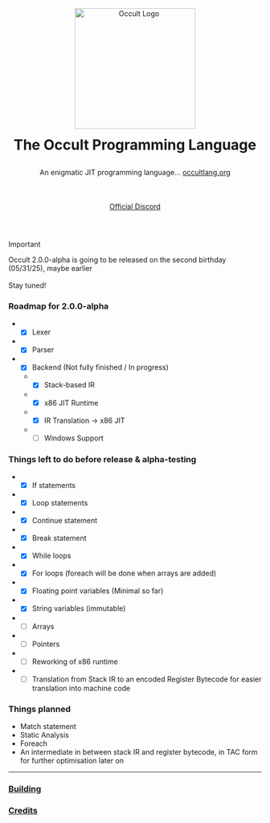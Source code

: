 <div align="center" style="display: grid; place-items: center; gap: 10px;">
  <a href="https://occultlang.org/" target="_blank">
    <img src="occult_circle.svg" width="240" alt="Occult Logo">
  </a>
  <h1 style="margin: 5px;">The Occult Programming Language</h1>
  <p align="center">An enigmatic JIT programming language... <a href="https://occultlang.org" target="_blank">occultlang.org</a></p> <br>
  <a href="https://discord.gg/ptUACmpg3Z" target="_blank">Official Discord</a> <br><br>
</div>

> [!IMPORTANT]
> Occult 2.0.0-alpha is going to be released on the second birthday (05/31/25), maybe earlier <br/><br/>
> Stay tuned! 

### Roadmap for 2.0.0-alpha
- - [x] Lexer
- - [x] Parser
- - [x] Backend (Not fully finished / In progress)
  - - [x] Stack-based IR 
  - - [x] x86 JIT Runtime
  - - [x] IR Translation -> x86 JIT
  - - [ ] Windows Support 

### Things left to do before release & alpha-testing
- - [x] If statements
- - [x] Loop statements
- - [x] Continue statement
- - [x] Break statement
- - [x] While loops
- - [x] For loops (foreach will be done when arrays are added)
- - [x] Floating point variables (Minimal so far)
- - [x] String variables (immutable)
- - [ ] Arrays
- - [ ] Pointers
- - [ ] Reworking of x86 runtime
- - [ ] Translation from Stack IR to an encoded Register Bytecode for easier translation into machine code
 
### Things planned
- Match statement
- Static Analysis
- Foreach
- An intermediate in between stack IR and register bytecode, in TAC form for further optimisation later on
_____________________________________________________________________________

### [Building](https://github.com/occultlang/occult/blob/main/BUILDING.md)
### [Credits](https://github.com/occultlang/occult/blob/main/CREDITS.md)
